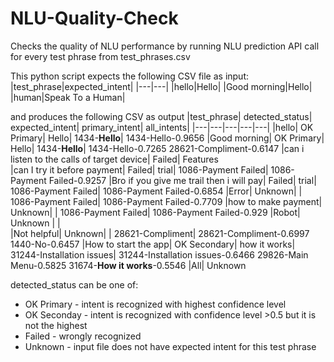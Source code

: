 # NLU-Quality-Check
Checks the quality of NLU performance by running NLU prediction API call for every test phrase from test_phrases.csv

This python script expects the following CSV file as input:
|test_phrase|expected_intent|
|---|---|
|hello|Hello|
|Good morning|Hello|
|human|Speak To a Human|

and produces the following CSV as output
|test_phrase|	detected_status|	expected_intent|	primary_intent|	all_intents|
|---|---|---|---|---|
|hello|	OK Primary|	Hello|	1434-**Hello**|	1434-Hello-0.9656 
|Good morning|	OK Primary|	Hello|	1434-**Hello**|	1434-Hello-0.7265 28621-Compliment-0.6147 
|can i listen to the calls of  target device|	Failed|	Features		
|can I try it before payment|	Failed|	trial|	1086-Payment Failed|	1086-Payment Failed-0.9257 
|Bro if you give me trail then i will pay|	Failed|	trial|	1086-Payment Failed|	1086-Payment Failed-0.6854 
|Error|	Unknown|	|	1086-Payment Failed|	1086-Payment Failed-0.7709 
|how to make payment|	Unknown|	|	1086-Payment Failed|	1086-Payment Failed-0.929 
|Robot|	Unknown	| |		
|Not helpful|	Unknown|	|	28621-Compliment|	28621-Compliment-0.6997 1440-No-0.6457 
|How to start the app|	OK Secondary|	how it works|	31244-Installation issues|	31244-Installation issues-0.6466 29826-Main Menu-0.5825 31674-**How it works**-0.5546 
|All|	Unknown	

detected_status can be one of:
- OK Primary - intent is recognized with highest confidence level
- OK Seconday - intent is recognized with confidence level >0.5 but it is not the highest
- Failed - wrongly recognized
- Unknown - input file does not have expected intent for this test phrase
